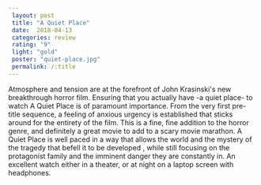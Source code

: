 ```yaml
---
 layout: post
 title: "A Quiet Place"
 date:  2018-04-13
 categories: review
 rating: "9"
 light: "gold"
 poster: "quiet-place.jpg"
 permalink: /:title
---
```



Atmosphere and tension are at the forefront of John Krasinski's new breakthrough horror film. Ensuring that you actually have -a quiet place- to watch A Quiet Place is of paramount importance. From the very first pre-title sequence, a feeling of anxious urgency is established that sticks around for the entirety of the film. This is a fine, fine addition to the horror genre, and definitely a great movie to add to a scary movie marathon. A Quiet Place is well paced in a way that allows the world and the mystery of the tragedy that befell it to be developed , while still focusing on the protagonist family and the imminent danger they are constantly in. An excellent watch either in a theater, or at night on a laptop screen with headphones.
